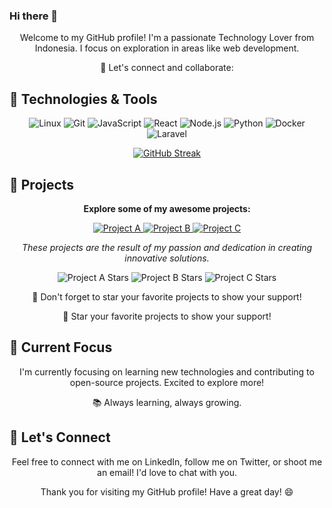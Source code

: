 ### Hi there 👋
<p align="center">
  Welcome to my GitHub profile! I'm a passionate Technology Lover from Indonesia. I focus on exploration in areas like web development.
</p>

<p align="center">
  🚀 Let's connect and collaborate:
</p>

## 🔧 Technologies & Tools

<p align="center">
  <img src="https://img.shields.io/badge/Linux-Enthusiast-333333?style=for-the-badge&logo=linux" alt="Linux">
  <img src="https://img.shields.io/badge/Git-Geek-333333?style=for-the-badge&logo=git" alt="Git">
  <img src="https://img.shields.io/badge/JavaScript-Ninja-333333?style=for-the-badge&logo=javascript" alt="JavaScript">
  <img src="https://img.shields.io/badge/React-Enthusiast-333333?style=for-the-badge&logo=react" alt="React">
  <img src="https://img.shields.io/badge/Node.js-Lover-333333?style=for-the-badge&logo=node.js" alt="Node.js">
  <img src="https://img.shields.io/badge/Python-Geek-333333?style=for-the-badge&logo=python" alt="Python">
  <img src="https://img.shields.io/badge/Docker-Fan-333333?style=for-the-badge&logo=docker" alt="Docker">
  <img src="https://img.shields.io/badge/Laravel-Enthusiast-333333?style=for-the-badge&logo=laravel" alt="Laravel">
</p>

<!-- GitHub Streak Stats -->
<p align="center">
  <a href="http://github-readme-streak-stats.herokuapp.com?user=febriaricandra&amp;theme=neon-dark&amp;hide_border=true&amp;date_format=j%20M%5B%20Y%5D">
    <img src="" alt="GitHub Streak" style="max-width: 100%;">
  </a>
</p>

## 🚀 Projects

<p align="center">
  <b>Explore some of my awesome projects:</b>
</p>

<p align="center">
  <a href="https://github.com/febriaricandra/project-a">
    <img src="https://img.shields.io/badge/Project%20A-GitHub%20Repository-2f2f2f?style=for-the-badge&logo=github" alt="Project A">
  </a>
  <a href="https://github.com/febriaricandra/project-b">
    <img src="https://img.shields.io/badge/Project%20B-GitHub%20Repository-2f2f2f?style=for-the-badge&logo=github" alt="Project B">
  </a>
  <a href="https://github.com/febriaricandra/project-c">
    <img src="https://img.shields.io/badge/Project%20C-GitHub%20Repository-2f2f2f?style=for-the-badge&logo=github" alt="Project C">
  </a>
</p>

<p align="center">
  <i>These projects are the result of my passion and dedication in creating innovative solutions.</i>
</p>

<p align="center">
  <img src="https://img.shields.io/github/stars/febriaricandra/project-a?style=social" alt="Project A Stars">
  <img src="https://img.shields.io/github/stars/febriaricandra/project-b?style=social" alt="Project B Stars">
  <img src="https://img.shields.io/github/stars/febriaricandra/project-c?style=social" alt="Project C Stars">
</p>

<p align="center">
  🌟 Don't forget to star your favorite projects to show your support!
</p>


<p align="center">
  🌟 Star your favorite projects to show your support!
</p>

## 🌱 Current Focus

<p align="center">
  I'm currently focusing on learning new technologies and contributing to open-source projects. Excited to explore more!
</p>

<p align="center">
  📚 Always learning, always growing.
</p>

## 🎉 Let's Connect

<p align="center">
  Feel free to connect with me on LinkedIn, follow me on Twitter, or shoot me an email! I'd love to chat with you.
</p>

<p align="center">
  Thank you for visiting my GitHub profile! Have a great day! 😄
</p>



<!--
**Dafaakmal12/Dafaakmal12** is a ✨ _special_ ✨ repository because its `README.md` (this file) appears on your GitHub profile.

Here are some ideas to get you started:

- 🔭 I’m currently working on ...
- 🌱 I’m currently learning ...
- 👯 I’m looking to collaborate on ...
- 🤔 I’m looking for help with ...
- 💬 Ask me about ...
- 📫 How to reach me: ...
- 😄 Pronouns: ...
- ⚡ Fun fact: ...
-->
